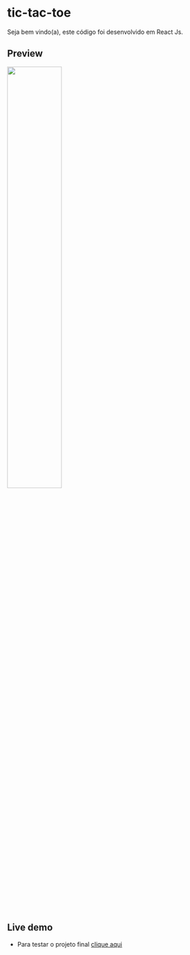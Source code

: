 # tic-tac-toe

Seja bem vindo(a), este código foi desenvolvido em React Js. 


## Preview
<img width=50% src="./static/img/tic_toc_demo.gif">


## Live demo
- Para testar o projeto final [clique aqui](https://tic-tac-toe-neon-two.vercel.app/)

